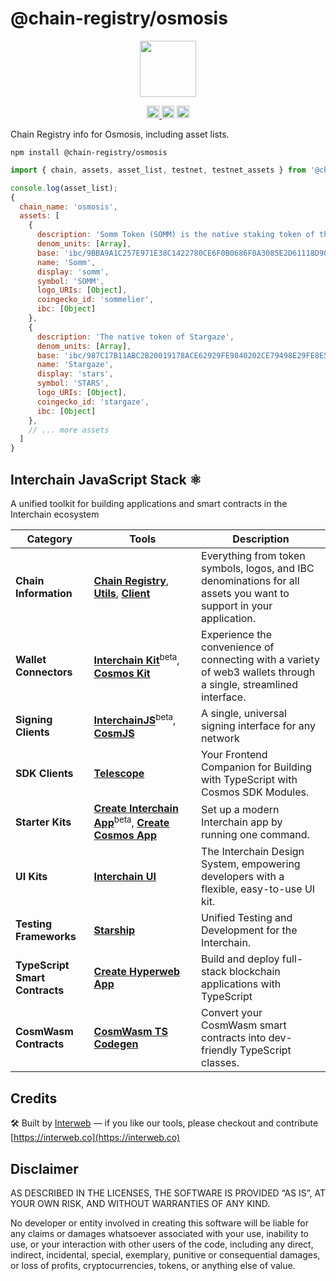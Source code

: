 # @chain-registry/osmosis

<p align="center" width="100%">
    <img height="90" src="https://user-images.githubusercontent.com/545047/184519024-2d34bf20-2440-4837-943f-4915a46409f5.svg" />
</p>

<p align="center" width="100%">
  <a href="https://github.com/hyperweb-io/chain-registry/actions/workflows/run-tests.yml">
    <img height="20" src="https://github.com/hyperweb-io/chain-registry/actions/workflows/run-tests.yml/badge.svg" />
  </a>
   <a href="https://github.com/hyperweb-io/chain-registry/blob/main/LICENSE"><img height="20" src="https://img.shields.io/badge/license-MIT-blue.svg"></a>
   <a href="https://www.npmjs.com/package/@chain-registry/osmosis"><img height="20" src="https://img.shields.io/github/package-json/v/hyperweb-io/chain-registry?filename=v1%2Fpackages%2Fosmosis%2Fpackage.json"></a>
</p>

Chain Registry info for Osmosis, including asset lists.

```
npm install @chain-registry/osmosis
```

```js
import { chain, assets, asset_list, testnet, testnet_assets } from '@chain-registry/osmosis';
```

```js
console.log(asset_list);
{
  chain_name: 'osmosis',
  assets: [
    {
      description: 'Somm Token (SOMM) is the native staking token of the Sommelier Chain',
      denom_units: [Array],
      base: 'ibc/9BBA9A1C257E971E38C1422780CE6F0B0686F0A3085E2D61118D904BFE0F5F5E',
      name: 'Somm',
      display: 'somm',
      symbol: 'SOMM',
      logo_URIs: [Object],
      coingecko_id: 'sommelier',
      ibc: [Object]
    },
    {
      description: 'The native token of Stargaze',
      denom_units: [Array],
      base: 'ibc/987C17B11ABC2B20019178ACE62929FE9840202CE79498E29FE8E5CB02B7C0A4',
      name: 'Stargaze',
      display: 'stars',
      symbol: 'STARS',
      logo_URIs: [Object],
      coingecko_id: 'stargaze',
      ibc: [Object]
    },
    // ... more assets
  ]
}
```

## Interchain JavaScript Stack ⚛️

A unified toolkit for building applications and smart contracts in the Interchain ecosystem

| Category              | Tools                                                                                                                  | Description                                                                                           |
|----------------------|------------------------------------------------------------------------------------------------------------------------|-------------------------------------------------------------------------------------------------------|
| **Chain Information**   | [**Chain Registry**](https://github.com/hyperweb-io/chain-registry), [**Utils**](https://www.npmjs.com/package/@chain-registry/utils), [**Client**](https://www.npmjs.com/package/@chain-registry/client) | Everything from token symbols, logos, and IBC denominations for all assets you want to support in your application. |
| **Wallet Connectors**| [**Interchain Kit**](https://github.com/hyperweb-io/interchain-kit)<sup>beta</sup>, [**Cosmos Kit**](https://github.com/hyperweb-io/cosmos-kit) | Experience the convenience of connecting with a variety of web3 wallets through a single, streamlined interface. |
| **Signing Clients**          | [**InterchainJS**](https://github.com/hyperweb-io/interchainjs)<sup>beta</sup>, [**CosmJS**](https://github.com/cosmos/cosmjs) | A single, universal signing interface for any network |
| **SDK Clients**              | [**Telescope**](https://github.com/hyperweb-io/telescope)                                                          | Your Frontend Companion for Building with TypeScript with Cosmos SDK Modules. |
| **Starter Kits**     | [**Create Interchain App**](https://github.com/hyperweb-io/create-interchain-app)<sup>beta</sup>, [**Create Cosmos App**](https://github.com/hyperweb-io/create-cosmos-app) | Set up a modern Interchain app by running one command. |
| **UI Kits**          | [**Interchain UI**](https://github.com/hyperweb-io/interchain-ui)                                                   | The Interchain Design System, empowering developers with a flexible, easy-to-use UI kit. |
| **Testing Frameworks**          | [**Starship**](https://github.com/hyperweb-io/starship)                                                             | Unified Testing and Development for the Interchain. |
| **TypeScript Smart Contracts** | [**Create Hyperweb App**](https://github.com/hyperweb-io/create-hyperweb-app)                              | Build and deploy full-stack blockchain applications with TypeScript |
| **CosmWasm Contracts** | [**CosmWasm TS Codegen**](https://github.com/CosmWasm/ts-codegen)                                                   | Convert your CosmWasm smart contracts into dev-friendly TypeScript classes. |

## Credits

🛠 Built by [Interweb](https://interweb.co) — if you like our tools, please checkout and contribute [https://interweb.co](https://interweb.co)


## Disclaimer

AS DESCRIBED IN THE LICENSES, THE SOFTWARE IS PROVIDED “AS IS”, AT YOUR OWN RISK, AND WITHOUT WARRANTIES OF ANY KIND.

No developer or entity involved in creating this software will be liable for any claims or damages whatsoever associated with your use, inability to use, or your interaction with other users of the code, including any direct, indirect, incidental, special, exemplary, punitive or consequential damages, or loss of profits, cryptocurrencies, tokens, or anything else of value.
